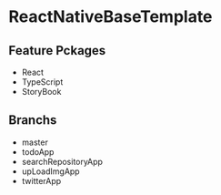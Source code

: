 # ReactNativeBaseTemplate

## Feature Pckages

- React
- TypeScript
- StoryBook

## Branchs

- master
- todoApp
- searchRepositoryApp
- upLoadImgApp
- twitterApp
